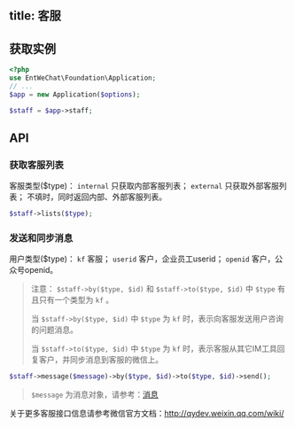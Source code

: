 title: 客服
---

## 获取实例

```php
<?php
use EntWeChat\Foundation\Application;
// ...
$app = new Application($options);

$staff = $app->staff;
```

## API

### 获取客服列表

客服类型($type)：
     `internal` 只获取内部客服列表；
     `external` 只获取外部客服列表；
     不填时，同时返回内部、外部客服列表。

```php
$staff->lists($type);
```

### 发送和同步消息

用户类型($type)：
    `kf` 客服；
    `userid` 客户，企业员工userid；
    `openid` 客户，公众号openid。

> 注意： `$staff->by($type, $id)` 和 `$staff->to($type, $id)` 中 `$type` 有且只有一个类型为 `kf` 。
>
> 当 `$staff->by($type, $id)` 中 `$type` 为 `kf` 时，表示向客服发送用户咨询的问题消息。
>
> 当 `$staff->to($type, $id)` 中 `$type` 为 `kf` 时，表示客服从其它IM工具回复客户，并同步消息到客服的微信上。

```php
$staff->message($message)->by($type, $id)->to($type, $id)->send();
```

> `$message` 为消息对象，请参考：[消息](messages.html)

关于更多客服接口信息请参考微信官方文档：http://qydev.weixin.qq.com/wiki/
